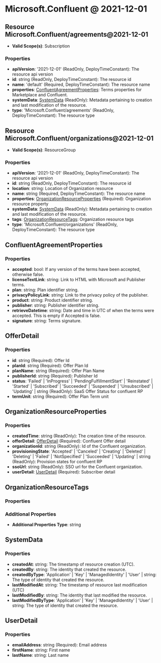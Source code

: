 # Microsoft.Confluent @ 2021-12-01

## Resource Microsoft.Confluent/agreements@2021-12-01
* **Valid Scope(s)**: Subscription
### Properties
* **apiVersion**: '2021-12-01' (ReadOnly, DeployTimeConstant): The resource api version
* **id**: string (ReadOnly, DeployTimeConstant): The resource id
* **name**: 'default' (Required, DeployTimeConstant): The resource name
* **properties**: [ConfluentAgreementProperties](#confluentagreementproperties): Terms properties for Marketplace and Confluent.
* **systemData**: [SystemData](#systemdata) (ReadOnly): Metadata pertaining to creation and last modification of the resource.
* **type**: 'Microsoft.Confluent/agreements' (ReadOnly, DeployTimeConstant): The resource type

## Resource Microsoft.Confluent/organizations@2021-12-01
* **Valid Scope(s)**: ResourceGroup
### Properties
* **apiVersion**: '2021-12-01' (ReadOnly, DeployTimeConstant): The resource api version
* **id**: string (ReadOnly, DeployTimeConstant): The resource id
* **location**: string: Location of Organization resource
* **name**: string (Required, DeployTimeConstant): The resource name
* **properties**: [OrganizationResourceProperties](#organizationresourceproperties) (Required): Organization resource property
* **systemData**: [SystemData](#systemdata) (ReadOnly): Metadata pertaining to creation and last modification of the resource.
* **tags**: [OrganizationResourceTags](#organizationresourcetags): Organization resource tags
* **type**: 'Microsoft.Confluent/organizations' (ReadOnly, DeployTimeConstant): The resource type

## ConfluentAgreementProperties
### Properties
* **accepted**: bool: If any version of the terms have been accepted, otherwise false.
* **licenseTextLink**: string: Link to HTML with Microsoft and Publisher terms.
* **plan**: string: Plan identifier string.
* **privacyPolicyLink**: string: Link to the privacy policy of the publisher.
* **product**: string: Product identifier string.
* **publisher**: string: Publisher identifier string.
* **retrieveDatetime**: string: Date and time in UTC of when the terms were accepted. This is empty if Accepted is false.
* **signature**: string: Terms signature.

## OfferDetail
### Properties
* **id**: string (Required): Offer Id
* **planId**: string (Required): Offer Plan Id
* **planName**: string (Required): Offer Plan Name
* **publisherId**: string (Required): Publisher Id
* **status**: 'Failed' | 'InProgress' | 'PendingFulfillmentStart' | 'Reinstated' | 'Started' | 'Subscribed' | 'Succeeded' | 'Suspended' | 'Unsubscribed' | 'Updating' | string (ReadOnly): SaaS Offer Status for confluent RP
* **termUnit**: string (Required): Offer Plan Term unit

## OrganizationResourceProperties
### Properties
* **createdTime**: string (ReadOnly): The creation time of the resource.
* **offerDetail**: [OfferDetail](#offerdetail) (Required): Confluent Offer detail
* **organizationId**: string (ReadOnly): Id of the Confluent organization.
* **provisioningState**: 'Accepted' | 'Canceled' | 'Creating' | 'Deleted' | 'Deleting' | 'Failed' | 'NotSpecified' | 'Succeeded' | 'Updating' | string (ReadOnly): Provision states for confluent RP
* **ssoUrl**: string (ReadOnly): SSO url for the Confluent organization.
* **userDetail**: [UserDetail](#userdetail) (Required): Subscriber detail

## OrganizationResourceTags
### Properties
### Additional Properties
* **Additional Properties Type**: string

## SystemData
### Properties
* **createdAt**: string: The timestamp of resource creation (UTC).
* **createdBy**: string: The identity that created the resource.
* **createdByType**: 'Application' | 'Key' | 'ManagedIdentity' | 'User' | string: The type of identity that created the resource.
* **lastModifiedAt**: string: The timestamp of resource last modification (UTC)
* **lastModifiedBy**: string: The identity that last modified the resource.
* **lastModifiedByType**: 'Application' | 'Key' | 'ManagedIdentity' | 'User' | string: The type of identity that created the resource.

## UserDetail
### Properties
* **emailAddress**: string (Required): Email address
* **firstName**: string: First name
* **lastName**: string: Last name

